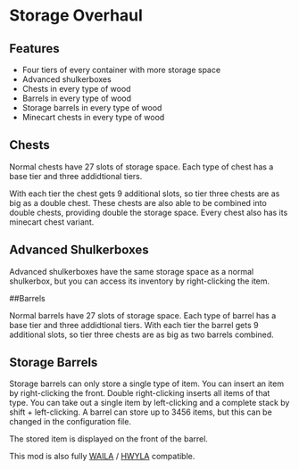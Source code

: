 # Storage Overhaul


## Features
- Four tiers of every container with more storage space
- Advanced shulkerboxes
- Chests in every type of wood
- Barrels in every type of wood
- Storage barrels in every type of wood
- Minecart chests in every type of wood

## Chests

Normal chests have 27 slots of storage space. Each type of chest has a base tier and three addidtional tiers.

With each tier the chest gets 9 additional slots, so tier three chests are as big as a double chest. 
These chests are also able to be combined into double chests, providing double the storage space. 
Every chest also has its minecart chest variant.

## Advanced Shulkerboxes

Advanced shulkerboxes have the same storage space as a normal shulkerbox, but you can access its inventory by right-clicking the item.

##Barrels

Normal barrels have 27 slots of storage space. 
Each type of barrel has a base tier and three addidtional tiers. 
With each tier the barrel gets 9 additional slots, so tier three chests are as big as two barrels combined.

## Storage Barrels

Storage barrels can only store a single type of item. 
You can insert an item by right-clicking the front. 
Double right-clicking inserts all items of that type. 
You can take out a single item by left-clicking and a complete stack by shift + left-clicking. 
A barrel can store up to 3456 items, but this can be changed in the configuration file.

The stored item is displayed on the front of the barrel.

This mod is also fully [WAILA](https://www.curseforge.com/minecraft/mc-mods/waila) / [HWYLA](https://www.curseforge.com/minecraft/mc-mods/hwyla) compatible.
